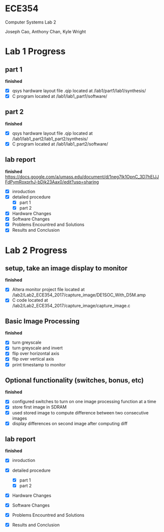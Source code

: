 # ECE354
Computer Systems Lab 2

Joseph Cao, Anthony Chan, Kyle Wright

# Lab 1 Progress
## part 1 
  **finished**

  - [x] qsys hardware layout file .qip located at /lab1/part1/lab1/synthesis/
  - [x] C program located at /lab1/lab1_part1/software/  

## part 2 
  **finished**

  - [x] qsys hardware layout file .qip located at /lab1/lab1_part2/lab1_part2/synthesis/
  - [x] C program located at /lab1/lab1_part2/software/
  
## lab report
  **finished** 
  https://docs.google.com/a/umass.edu/document/d/1neg7Ik1OpnC_3D7hEIJJFdPymRoxprhJ-bDjk23Aax0/edit?usp=sharing
  
  - [x] inroduction
  - [x] detailed procedure
    - [x] part 1
    - [x] part 2
  - [x] Hardware Changes
  - [x] Software Changes
  - [x] Problems Encountred and Solutions
  - [x] Results and Conclusion

  # Lab 2 Progress
## setup, take an image display to monitor
  **finished**

  - [x] Altera monitor project file located at /lab2/Lab2_ECE354_2017/capture_image/DE1SOC_With_D5M.amp
  - [x] C code located at /lab2/Lab2_ECE354_2017/capture_image/capture_image.c

## Basic Image Processing 
  **finished**

  - [x] turn greyscale
  - [x] turn greyscale and invert
  - [x] flip over horizontal axis
  - [x] flip over vertical axis
  - [x] print timestamp to monitor
## Optional functionality (switches, bonus, etc)
  **finished** 
  - [x] configured switches to turn on one image processing function at a time
  - [x] store first image in SDRAM
  - [x] used stored image to compute difference between two consecutive images
  - [x] display differences on second image after computing diff
  
## lab report
  **finished** 
  
  - [x] inroduction
  - [x] detailed procedure
    - [x] part 1
    - [x] part 2
  - [x] Hardware Changes
  - [x] Software Changes
  - [x] Problems Encountred and Solutions
  - [x] Results and Conclusion

  
  
